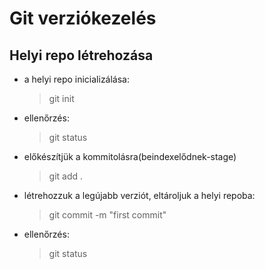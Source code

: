 # Git verziókezelés

## Helyi repo létrehozása

- a helyi repo inicializálása:
    >git init
- ellenőrzés:
    >git status
- előkészítjük a kommitolásra(beindexelődnek-stage)
    >git add .
- létrehozzuk a legújabb verziót, eltároljuk a helyi repoba:
    >git commit -m "first commit"
- ellenőrzés:
    >git status